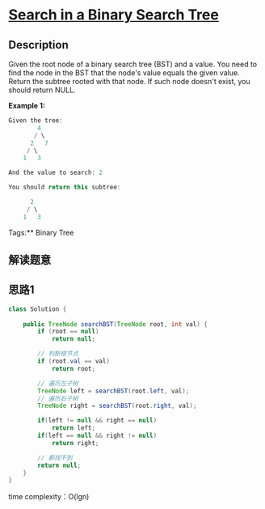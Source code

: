 # [Search in a Binary Search Tree][title]

## Description

Given the root node of a binary search tree (BST) and a value. You need to find the node in the BST that the node's value equals the given value. Return the subtree rooted with that node. If such node doesn't exist, you should return NULL.

**Example 1:**

```java
Given the tree:
        4
       / \
      2   7
     / \
    1   3

And the value to search: 2

You should return this subtree:

      2     
     / \   
    1   3
```



Tags:** Binary Tree

## 解读题意


## 思路1 

```java
class Solution {
   
    public TreeNode searchBST(TreeNode root, int val) {
        if (root == null)
            return null;

        // 判断根节点
        if (root.val == val)
            return root;

        // 遍历左子树
        TreeNode left = searchBST(root.left, val);
        // 遍历右子树
        TreeNode right = searchBST(root.right, val);

        if(left != null && right == null)
            return left;
        if(left == null && right != null)
            return right;

        // 都找不到
        return null;
    }
}
```

time complexity：O(lgn)


[title]: https://leetcode.com/problems/search-in-a-binary-search-tree/
